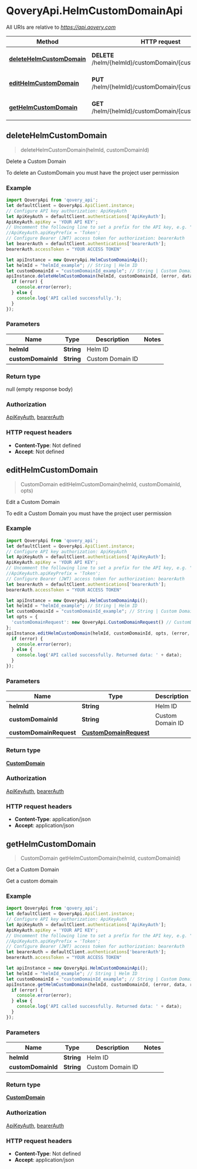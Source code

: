 # QoveryApi.HelmCustomDomainApi

All URIs are relative to *https://api.qovery.com*

Method | HTTP request | Description
------------- | ------------- | -------------
[**deleteHelmCustomDomain**](HelmCustomDomainApi.md#deleteHelmCustomDomain) | **DELETE** /helm/{helmId}/customDomain/{customDomainId} | Delete a Custom Domain
[**editHelmCustomDomain**](HelmCustomDomainApi.md#editHelmCustomDomain) | **PUT** /helm/{helmId}/customDomain/{customDomainId} | Edit a Custom Domain
[**getHelmCustomDomain**](HelmCustomDomainApi.md#getHelmCustomDomain) | **GET** /helm/{helmId}/customDomain/{customDomainId} | Get a Custom Domain



## deleteHelmCustomDomain

> deleteHelmCustomDomain(helmId, customDomainId)

Delete a Custom Domain

To delete an CustomDomain you must have the project user permission

### Example

```javascript
import QoveryApi from 'qovery_api';
let defaultClient = QoveryApi.ApiClient.instance;
// Configure API key authorization: ApiKeyAuth
let ApiKeyAuth = defaultClient.authentications['ApiKeyAuth'];
ApiKeyAuth.apiKey = 'YOUR API KEY';
// Uncomment the following line to set a prefix for the API key, e.g. "Token" (defaults to null)
//ApiKeyAuth.apiKeyPrefix = 'Token';
// Configure Bearer (JWT) access token for authorization: bearerAuth
let bearerAuth = defaultClient.authentications['bearerAuth'];
bearerAuth.accessToken = "YOUR ACCESS TOKEN"

let apiInstance = new QoveryApi.HelmCustomDomainApi();
let helmId = "helmId_example"; // String | Helm ID
let customDomainId = "customDomainId_example"; // String | Custom Domain ID
apiInstance.deleteHelmCustomDomain(helmId, customDomainId, (error, data, response) => {
  if (error) {
    console.error(error);
  } else {
    console.log('API called successfully.');
  }
});
```

### Parameters


Name | Type | Description  | Notes
------------- | ------------- | ------------- | -------------
 **helmId** | **String**| Helm ID | 
 **customDomainId** | **String**| Custom Domain ID | 

### Return type

null (empty response body)

### Authorization

[ApiKeyAuth](../README.md#ApiKeyAuth), [bearerAuth](../README.md#bearerAuth)

### HTTP request headers

- **Content-Type**: Not defined
- **Accept**: Not defined


## editHelmCustomDomain

> CustomDomain editHelmCustomDomain(helmId, customDomainId, opts)

Edit a Custom Domain

To edit a Custom Domain you must have the project user permission

### Example

```javascript
import QoveryApi from 'qovery_api';
let defaultClient = QoveryApi.ApiClient.instance;
// Configure API key authorization: ApiKeyAuth
let ApiKeyAuth = defaultClient.authentications['ApiKeyAuth'];
ApiKeyAuth.apiKey = 'YOUR API KEY';
// Uncomment the following line to set a prefix for the API key, e.g. "Token" (defaults to null)
//ApiKeyAuth.apiKeyPrefix = 'Token';
// Configure Bearer (JWT) access token for authorization: bearerAuth
let bearerAuth = defaultClient.authentications['bearerAuth'];
bearerAuth.accessToken = "YOUR ACCESS TOKEN"

let apiInstance = new QoveryApi.HelmCustomDomainApi();
let helmId = "helmId_example"; // String | Helm ID
let customDomainId = "customDomainId_example"; // String | Custom Domain ID
let opts = {
  'customDomainRequest': new QoveryApi.CustomDomainRequest() // CustomDomainRequest | 
};
apiInstance.editHelmCustomDomain(helmId, customDomainId, opts, (error, data, response) => {
  if (error) {
    console.error(error);
  } else {
    console.log('API called successfully. Returned data: ' + data);
  }
});
```

### Parameters


Name | Type | Description  | Notes
------------- | ------------- | ------------- | -------------
 **helmId** | **String**| Helm ID | 
 **customDomainId** | **String**| Custom Domain ID | 
 **customDomainRequest** | [**CustomDomainRequest**](CustomDomainRequest.md)|  | [optional] 

### Return type

[**CustomDomain**](CustomDomain.md)

### Authorization

[ApiKeyAuth](../README.md#ApiKeyAuth), [bearerAuth](../README.md#bearerAuth)

### HTTP request headers

- **Content-Type**: application/json
- **Accept**: application/json


## getHelmCustomDomain

> CustomDomain getHelmCustomDomain(helmId, customDomainId)

Get a Custom Domain

Get a custom domain

### Example

```javascript
import QoveryApi from 'qovery_api';
let defaultClient = QoveryApi.ApiClient.instance;
// Configure API key authorization: ApiKeyAuth
let ApiKeyAuth = defaultClient.authentications['ApiKeyAuth'];
ApiKeyAuth.apiKey = 'YOUR API KEY';
// Uncomment the following line to set a prefix for the API key, e.g. "Token" (defaults to null)
//ApiKeyAuth.apiKeyPrefix = 'Token';
// Configure Bearer (JWT) access token for authorization: bearerAuth
let bearerAuth = defaultClient.authentications['bearerAuth'];
bearerAuth.accessToken = "YOUR ACCESS TOKEN"

let apiInstance = new QoveryApi.HelmCustomDomainApi();
let helmId = "helmId_example"; // String | Helm ID
let customDomainId = "customDomainId_example"; // String | Custom Domain ID
apiInstance.getHelmCustomDomain(helmId, customDomainId, (error, data, response) => {
  if (error) {
    console.error(error);
  } else {
    console.log('API called successfully. Returned data: ' + data);
  }
});
```

### Parameters


Name | Type | Description  | Notes
------------- | ------------- | ------------- | -------------
 **helmId** | **String**| Helm ID | 
 **customDomainId** | **String**| Custom Domain ID | 

### Return type

[**CustomDomain**](CustomDomain.md)

### Authorization

[ApiKeyAuth](../README.md#ApiKeyAuth), [bearerAuth](../README.md#bearerAuth)

### HTTP request headers

- **Content-Type**: Not defined
- **Accept**: application/json

